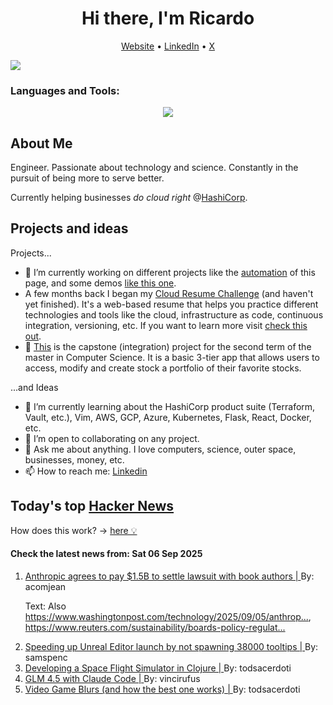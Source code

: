 
<!-- This is an HTML comment in your markdown file -->

<h1 align="center">Hi there, I'm Ricardo</h1>
<p align="center">
  <a href="https://ricardorompar.com" target="_blank">Website</a> •
  <a href="https://www.linkedin.com/in/ricardorompar/" target="_blank">LinkedIn</a> •
  <a href="https://twitter.com/ricardorompar" target="_blank">X</a>
</p>
<img src="https://badges.pufler.dev/visits/{ricardorompar}/{ricardorompar}"/>

<h3 align="left">Languages and Tools:</h3>
<p align="center">
  <a href="https://skillicons.dev" target="_blank">
    <img src="https://skillicons.dev/icons?i=terraform,aws,gcp,azure,git,python,kubernetes,react,js,docker,ubuntu" />
  </a>
</p>

<h2>About Me</h2>
Engineer. Passionate about technology and science. Constantly in the pursuit of being more to serve better.

Currently helping businesses <i>do cloud right</i> @<a href="https://github.com/hashicorp" target="_blank">HashiCorp</a>.

<h2>Projects and ideas</h2>
Projects...
<ul>
  <li>🔭 I’m currently working on different projects like the <a href="https://github.com/ricardorompar/ricardorompar/blob/main/automate.py">automation</a> of this page, and some demos <a href="https://github.com/ricardorompar/boundary-ansible-demo">like this one</a>.
  </li>

  <li >A few months back I began my <a href="https://github.com/ricardorompar/cloudResumeChallenge">Cloud Resume Challenge</a> (and haven't yet finished). It's a web-based resume that helps you practice different technologies and tools like the cloud, infrastructure as code, continuous integration, versioning, etc. If you want to learn more visit <a href="https://cloudresumechallenge.dev/docs/the-challenge/aws/" target="_blank">check this out</a>.
  </li>

  <li>🔭 <a href="https://github.com/ricardorompar/capstoneT2">This</a> is the capstone (integration) project for the second term of the master in Computer Science. It is a basic 3-tier app that allows users to access, modify and create stock a portfolio of their favorite stocks.
  </li>
</ul>
...and Ideas
<ul>
  <li>🌱 I’m currently learning about the HashiCorp product suite (Terraform, Vault, etc.), Vim, AWS, GCP, Azure, Kubernetes, Flask, React, Docker, etc.
  </li>
  <li>👯 I’m open to collaborating on any project.</li>
  <li>💬 Ask me about anything. I love computers, science, outer space, businesses, money, etc.</li>
  <li>📫 How to reach me: <a href="https://www.linkedin.com/in/ricardorompar/" target="_blank">Linkedin</a></li>
</ul>

<h2>Today's top <a href='https://news.ycombinator.com/' target="_blank">Hacker News</a></h2>
How does this work? -> <a href='./AUTOMATIC.md'>here 💡</a>

<h4>Check the latest news from: Sat 06 Sep 2025</h4>
<ol>
<li>
    <a href=https://www.nytimes.com/2025/09/05/technology/anthropic-settlement-copyright-ai.html?unlocked_article_code=1.jk8.bTTt.Zir9wmtPaTp2&smid=url-share target="_blank">
        Anthropic agrees to pay $1.5B to settle lawsuit with book authors |
    </a>
    By: acomjean
</li>

<p>
Text: Also <a href="https:&#x2F;&#x2F;www.washingtonpost.com&#x2F;technology&#x2F;2025&#x2F;09&#x2F;05&#x2F;anthropic-book-authors-copyright-settlement&#x2F;" rel="nofollow">https:&#x2F;&#x2F;www.washingtonpost.com&#x2F;technology&#x2F;2025&#x2F;09&#x2F;05&#x2F;anthrop...</a>, <a href="https:&#x2F;&#x2F;www.reuters.com&#x2F;sustainability&#x2F;boards-policy-regulation&#x2F;anthropic-agrees-pay-15-billion-settle-author-class-action-2025-09-05&#x2F;" rel="nofollow">https:&#x2F;&#x2F;www.reuters.com&#x2F;sustainability&#x2F;boards-policy-regulat...</a> </br>
</p>

<li>
    <a href=https://larstofus.com/2025/09/02/speeding-up-the-unreal-editor-launch-by-not-spawning-38000-tooltips/ target="_blank">
        Speeding up Unreal Editor launch by not spawning 38000 tooltips |
    </a>
    By: samspenc
</li>

<li>
    <a href=https://www.wedesoft.de/software/2025/09/05/clojure-game/ target="_blank">
        Developing a Space Flight Simulator in Clojure |
    </a>
    By: todsacerdoti
</li>

<li>
    <a href=https://docs.z.ai/guides/llm/glm-4.5 target="_blank">
        GLM 4.5 with Claude Code |
    </a>
    By: vincirufus
</li>

<li>
    <a href=https://blog.frost.kiwi/dual-kawase/ target="_blank">
        Video Game Blurs (and how the best one works) |
    </a>
    By: todsacerdoti
</li>
</ol>